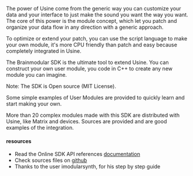 The power of Usine come from the generic way you can customize 
your data and your interface to just make the sound you want the 
way you want. The core of this power is the module concept, which 
let you patch and organize your data flow in any direction with a 
generic approach.

To optimize or extend your patch, you can use the script 
language to make your own module, it's more CPU friendly than patch 
and easy because completely integrated in Usine.

The Brainmodular SDK is the ultimate tool to extend Usine. You can construct 
your own user module, you code in C++ to create any new module you can imagine.

Note: The SDK is Open source (MIT License). 

Some simple examples of User Modules are provided to quickly learn and 
start making your own.

More than 20 complex modules made with this SDK are distributed with Usine, 
like Matrix and devices. Sources are provided and are good 
examples of the integration.

#### resources
  * Read the Online SDK API references [documentation](http://www.brainmodular.com/sdkdoc/)
  * Check sources files on [github](https://github.com/brainmodular/USINE-SDK-PUBLIC)
  * Thanks to the user imodularsynth, for his step by step guide
